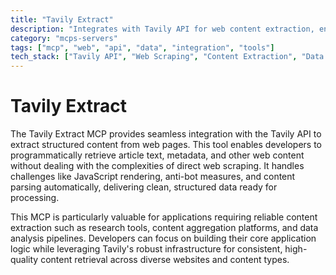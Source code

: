 ```yaml
---
title: "Tavily Extract"
description: "Integrates with Tavily API for web content extraction, enabling efficient web scraping capabilities for projects requiring content retrieval."
category: "mcps-servers"
tags: ["mcp", "web", "api", "data", "integration", "tools"]
tech_stack: ["Tavily API", "Web Scraping", "Content Extraction", "Data Processing"]
---
```


# Tavily Extract

The Tavily Extract MCP provides seamless integration with the Tavily API to extract structured content from web pages. This tool enables developers to programmatically retrieve article text, metadata, and other web content without dealing with the complexities of direct web scraping. It handles challenges like JavaScript rendering, anti-bot measures, and content parsing automatically, delivering clean, structured data ready for processing.

This MCP is particularly valuable for applications requiring reliable content extraction such as research tools, content aggregation platforms, and data analysis pipelines. Developers can focus on building their core application logic while leveraging Tavily's robust infrastructure for consistent, high-quality content retrieval across diverse websites and content types.
